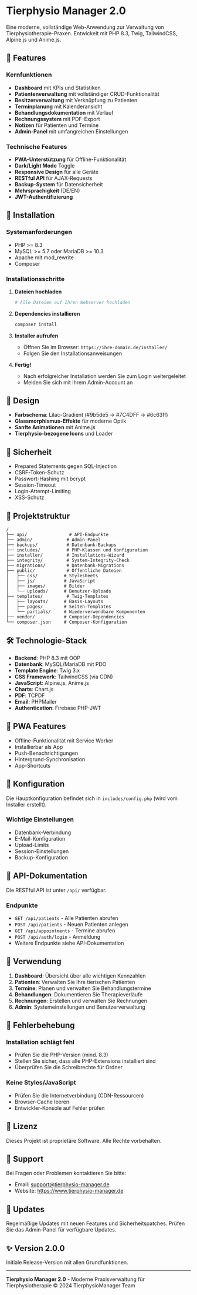 # Tierphysio Manager 2.0

Eine moderne, vollständige Web-Anwendung zur Verwaltung von Tierphysiotherapie-Praxen. Entwickelt mit PHP 8.3, Twig, TailwindCSS, Alpine.js und Anime.js.

## 🎯 Features

### Kernfunktionen
- **Dashboard** mit KPIs und Statistiken
- **Patientenverwaltung** mit vollständiger CRUD-Funktionalität
- **Besitzerverwaltung** mit Verknüpfung zu Patienten
- **Terminplanung** mit Kalenderansicht
- **Behandlungsdokumentation** mit Verlauf
- **Rechnungssystem** mit PDF-Export
- **Notizen** für Patienten und Termine
- **Admin-Panel** mit umfangreichen Einstellungen

### Technische Features
- **PWA-Unterstützung** für Offline-Funktionalität
- **Dark/Light Mode** Toggle
- **Responsive Design** für alle Geräte
- **RESTful API** für AJAX-Requests
- **Backup-System** für Datensicherheit
- **Mehrsprachigkeit** (DE/EN)
- **JWT-Authentifizierung**

## 🚀 Installation

### Systemanforderungen
- PHP >= 8.3
- MySQL >= 5.7 oder MariaDB >= 10.3
- Apache mit mod_rewrite
- Composer

### Installationsschritte

1. **Dateien hochladen**
   ```bash
   # Alle Dateien auf Ihren Webserver hochladen
   ```

2. **Dependencies installieren**
   ```bash
   composer install
   ```

3. **Installer aufrufen**
   - Öffnen Sie im Browser: `https://ihre-domain.de/installer/`
   - Folgen Sie den Installationsanweisungen

4. **Fertig!**
   - Nach erfolgreicher Installation werden Sie zum Login weitergeleitet
   - Melden Sie sich mit Ihrem Admin-Account an

## 🎨 Design

- **Farbschema**: Lilac-Gradient (#9b5de5 → #7C4DFF → #6c63ff)
- **Glassmorphismus-Effekte** für moderne Optik
- **Sanfte Animationen** mit Anime.js
- **Tierphysio-bezogene Icons** und Loader

## 🔐 Sicherheit

- Prepared Statements gegen SQL-Injection
- CSRF-Token-Schutz
- Passwort-Hashing mit bcrypt
- Session-Timeout
- Login-Attempt-Limiting
- XSS-Schutz

## 📁 Projektstruktur

```
/
├── api/                # API-Endpunkte
├── admin/             # Admin-Panel
├── backups/           # Datenbank-Backups
├── includes/          # PHP-Klassen und Konfiguration
├── installer/         # Installations-Wizard
├── integrity/         # System-Integrity-Check
├── migrations/        # Datenbank-Migrations
├── public/            # Öffentliche Dateien
│   ├── css/          # Stylesheets
│   ├── js/           # JavaScript
│   ├── images/       # Bilder
│   └── uploads/      # Benutzer-Uploads
├── templates/         # Twig-Templates
│   ├── layouts/      # Basis-Layouts
│   ├── pages/        # Seiten-Templates
│   └── partials/     # Wiederverwendbare Komponenten
├── vendor/           # Composer-Dependencies
└── composer.json     # Composer-Konfiguration
```

## 🛠️ Technologie-Stack

- **Backend**: PHP 8.3 mit OOP
- **Datenbank**: MySQL/MariaDB mit PDO
- **Template Engine**: Twig 3.x
- **CSS Framework**: TailwindCSS (via CDN)
- **JavaScript**: Alpine.js, Anime.js
- **Charts**: Chart.js
- **PDF**: TCPDF
- **Email**: PHPMailer
- **Authentication**: Firebase PHP-JWT

## 📱 PWA Features

- Offline-Funktionalität mit Service Worker
- Installierbar als App
- Push-Benachrichtigungen
- Hintergrund-Synchronisation
- App-Shortcuts

## 🔧 Konfiguration

Die Hauptkonfiguration befindet sich in `includes/config.php` (wird vom Installer erstellt).

### Wichtige Einstellungen
- Datenbank-Verbindung
- E-Mail-Konfiguration
- Upload-Limits
- Session-Einstellungen
- Backup-Konfiguration

## 📝 API-Dokumentation

Die RESTful API ist unter `/api/` verfügbar.

### Endpunkte
- `GET /api/patients` - Alle Patienten abrufen
- `POST /api/patients` - Neuen Patienten anlegen
- `GET /api/appointments` - Termine abrufen
- `POST /api/auth/login` - Anmeldung
- Weitere Endpunkte siehe API-Dokumentation

## 🎯 Verwendung

1. **Dashboard**: Übersicht über alle wichtigen Kennzahlen
2. **Patienten**: Verwalten Sie Ihre tierischen Patienten
3. **Termine**: Planen und verwalten Sie Behandlungstermine
4. **Behandlungen**: Dokumentieren Sie Therapieverläufe
5. **Rechnungen**: Erstellen und verwalten Sie Rechnungen
6. **Admin**: Systemeinstellungen und Benutzerverwaltung

## 🐛 Fehlerbehebung

### Installation schlägt fehl
- Prüfen Sie die PHP-Version (mind. 8.3)
- Stellen Sie sicher, dass alle PHP-Extensions installiert sind
- Überprüfen Sie die Schreibrechte für Ordner

### Keine Styles/JavaScript
- Prüfen Sie die Internetverbindung (CDN-Ressourcen)
- Browser-Cache leeren
- Entwickler-Konsole auf Fehler prüfen

## 📄 Lizenz

Dieses Projekt ist proprietäre Software. Alle Rechte vorbehalten.

## 👥 Support

Bei Fragen oder Problemen kontaktieren Sie bitte:
- Email: support@tierphysio-manager.de
- Website: https://www.tierphysio-manager.de

## 🔄 Updates

Regelmäßige Updates mit neuen Features und Sicherheitspatches.
Prüfen Sie das Admin-Panel für verfügbare Updates.

## ✨ Version 2.0.0

Initiale Release-Version mit allen Grundfunktionen.

---

**Tierphysio Manager 2.0** - Moderne Praxisverwaltung für Tierphysiotherapie
© 2024 TierphysioManager Team